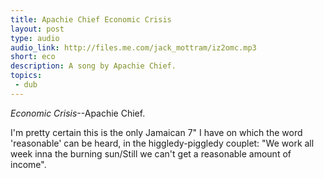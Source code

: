 ```yaml
---
title: Apachie Chief Economic Crisis
layout: post
type: audio
audio_link: http://files.me.com/jack_mottram/iz2omc.mp3
short: eco
description: A song by Apachie Chief.
topics:
 - dub
---
```

_Economic Crisis_--Apachie Chief.

I'm pretty certain this is the only Jamaican 7" I have on which the word 'reasonable' can be heard, in the higgledy-piggledy couplet: "We work all week inna the burning sun/Still we can't get a reasonable amount of income".